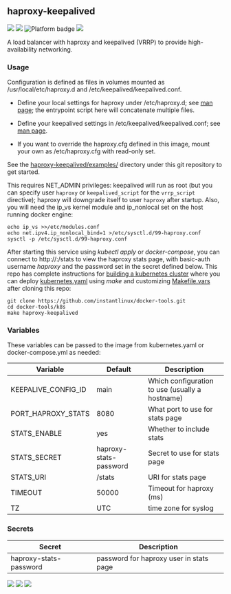## haproxy-keepalived
[![](https://img.shields.io/docker/v/instantlinux/haproxy-keepalived?sort=date)](https://microbadger.com/images/instantlinux/haproxy-keepalived "Version badge") [![](https://images.microbadger.com/badges/image/instantlinux/haproxy-keepalived.svg)](https://microbadger.com/images/instantlinux/haproxy-keepalived "Image badge") ![](https://img.shields.io/badge/platform-amd64%20arm64%20arm%2Fv6%20arm%2Fv7-blue "Platform badge") [![](https://img.shields.io/badge/dockerfile-latest-blue)](https://gitlab.com/instantlinux/docker-tools/-/blob/master/images/haproxy-keepalived/Dockerfile "dockerfile")


A load balancer with haproxy and keepalived (VRRP) to provide high-availability networking.

### Usage

Configuration is defined as files in volumes mounted as
/usr/local/etc/haproxy.d and /etc/keepalived/keepalived.conf.

* Define your local settings for haproxy under /etc/haproxy.d; see [man page](https://cbonte.github.io/haproxy-dconv/1.8/configuration.html); the entrypoint script here will concatenate multiple files.

* Define your keepalived settings in /etc/keepalived/keepalived.conf; see [man page](https://www.mankier.com/5/keepalived.conf).

* If you want to override the haproxy.cfg defined in this image, mount your own as /etc/haproxy.cfg with read-only set.

See the [haproxy-keepalived/examples/](https://github.com/instantlinux/docker-tools/blob/master/images/haproxy-keepalived/examples) directory under this git repository to get started.

This requires NET_ADMIN privileges: keepalived will run as root (but you can specify user `haproxy` or `keepalived_script` for the `vrrp_script` directive); haproxy will downgrade itself to user `haproxy` after startup. Also, you will need the ip_vs kernel module and ip_nonlocal set on the host running docker engine:
```
echo ip_vs >>/etc/modules.conf
echo net.ipv4.ip_nonlocal_bind=1 >/etc/sysctl.d/99-haproxy.conf
sysctl -p /etc/sysctl.d/99-haproxy.conf
```

After starting this service using _kubectl apply_ or _docker-compose_, you can connect to http://<host>:<port>/stats to view the haproxy stats page, with basic-auth username _haproxy_ and the password set in the secret defined below. This repo has complete instructions for
[building a kubernetes cluster](https://github.com/instantlinux/docker-tools/blob/master/k8s/README.md) where you can deploy [kubernetes.yaml](https://github.com/instantlinux/docker-tools/blob/master/images/haproxy-keepalived/kubernetes.yaml) using _make_ and customizing [Makefile.vars](https://github.com/instantlinux/docker-tools/blob/master/k8s/Makefile.vars) after cloning this repo:
~~~
git clone https://github.com/instantlinux/docker-tools.git
cd docker-tools/k8s
make haproxy-keepalived
~~~

### Variables

These variables can be passed to the image from kubernetes.yaml or docker-compose.yml as needed:

| Variable | Default | Description |
| -------- | ------- | ----------- |
|KEEPALIVE_CONFIG_ID| main | Which configuration to use (usually a hostname) |
|PORT_HAPROXY_STATS| 8080 | What port to use for stats page |
|STATS_ENABLE| yes | Whether to include stats | 
|STATS_SECRET|haproxy-stats-password | Secret to use for stats page |
|STATS_URI|/stats| URI for stats page |
|TIMEOUT|50000| Timeout for haproxy (ms)|
| TZ | UTC | time zone for syslog |

### Secrets

| Secret | Description |
| ------ | ----------- |
| haproxy-stats-password | password for haproxy user in stats page |

[![](https://img.shields.io/badge/license-GPL--2.0-red.svg)](https://choosealicense.com/licenses/gpl-2.0/ "License badge") [![](https://img.shields.io/badge/code-haproxy%2Fhaproxy-blue.svg)](https://github.com/haproxy/haproxy "Code repo") [![](https://img.shields.io/badge/code-acassen%2Fkeepalived-blue.svg)](https://github.com/acassen/keepalived "Code repo")
